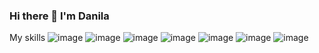 ### Hi there 👋 I'm Danila

My skills
![image](https://user-images.githubusercontent.com/110178797/212476244-c96ad181-cff9-4010-99a7-045f80c3fe6e.png)
![image](https://user-images.githubusercontent.com/110178797/212476254-6aaede4c-788f-40cb-bf9f-bc5dce597aa2.png)
![image](https://user-images.githubusercontent.com/110178797/212476268-80f41d8f-316a-4266-92bd-d75014d9b4f8.png)
![image](https://user-images.githubusercontent.com/110178797/212476279-9a91cc1f-bcfa-425f-896d-931a08610a8c.png)
![image](https://user-images.githubusercontent.com/110178797/212476295-a7686f6d-84dd-48fa-92f4-78a6260919ca.png)
![image](https://user-images.githubusercontent.com/110178797/212476308-4d75e5fd-0f70-40fe-b905-a0bf04093848.png)
![image](https://user-images.githubusercontent.com/110178797/212476317-54d30517-20c9-4207-8f1c-30ce1a1cc488.png)


<!--
**DN-37/DN-37** is a ✨ _special_ ✨ repository because its `README.md` (this file) appears on your GitHub profile.

Here are some ideas to get you started:

- 🔭 I’m currently working on ...
- 🌱 I’m currently learning ...
- 👯 I’m looking to collaborate on ...
- 🤔 I’m looking for help with ...
- 💬 Ask me about ...
- 📫 How to reach me: ...
- 😄 Pronouns: ...
- ⚡ Fun fact: ...
-->
